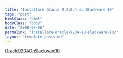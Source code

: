 ```yaml
---
title: "Installare Oracle 9.2.0.4 su Slackware 10"
tags: "post"
htmlClass: "html"
bodyClass: "body"
date: "2008-09-06"
permalink: "installare-oracle-9204-su-slackware-10/"
layout: "template_posts_md"
---
```

<p><a href='http://www.maurizio.proietti.name/wp-content/uploads/2008/09/oracle9204onslackware102.pdf'>Oracle9204OnSlackware10</a></p>
